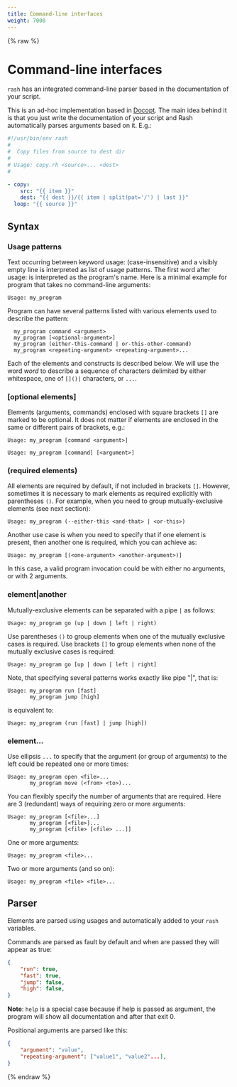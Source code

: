```yaml
---
title: Command-line interfaces
weight: 7000
---
```


{% raw %}
# Command-line interfaces <!-- omit in toc -->

`rash` has an integrated command-line parser based in the documentation of your script.

This is an ad-hoc implementation based in [Docopt](http://docopt.org/). The main idea
behind it is that you just write the documentation of your script and Rash
automatically parses arguments based on it.
E.g.:

```yaml
#!/usr/bin/env rash
#
#  Copy files from source to dest dir
#
# Usage: copy.rh <source>... <dest>
#

- copy:
    src: "{{ item }}"
    dest: "{{ dest }}/{{ item | split(pat='/') | last }}"
  loop: "{{ source }}"
```

## Syntax

### Usage patterns

Text occurring between keyword usage: (case-insensitive) and a visibly empty line is interpreted as
list of usage patterns. The first word after usage: is interpreted as the program's name. Here is a
minimal example for program that takes no command-line arguments:

```
Usage: my_program
```

Program can have several patterns listed with various elements used to describe the pattern:

```
  my_program command <argument>
  my_program [<optional-argument>]
  my_program (either-this-command | or-this-other-command)
  my_program <repeating-argument> <repeating-argument>...
```

Each of the elements and constructs is described below. We will use the word _word_ to describe a
sequence of characters delimited by either whitespace, one of `[]()|` characters, or `...`.

### [optional elements]

Elements (arguments, commands) enclosed with square brackets `[]` are marked to be
optional. It does not matter if elements are enclosed in the same or different pairs of brackets,
e.g.:

```
Usage: my_program [command <argument>]
```

```
Usage: my_program [command] [<argument>]
```

### (required elements)

All elements are required by default, if not included in brackets `[]`. However, sometimes it is
necessary to mark elements as required explicitly with parentheses `()`. For example, when you
need to group mutually-exclusive elements (see next section):

```
Usage: my_program (--either-this <and-that> | <or-this>)
```

Another use case is when you need to specify that if one element is present, then another one is
required, which you can achieve as:

```
Usage: my_program [(<one-argument> <another-argument>)]
```
In this case, a valid program invocation could be with either no arguments, or with 2 arguments.

### element|another

Mutually-exclusive elements can be separated with a pipe `|` as follows:

```
Usage: my_program go (up | down | left | right)
```

Use parentheses `()` to group elements when one of the mutually exclusive cases is required.
Use brackets `[]` to group elements when none of the mutually exclusive cases is required:

```
Usage: my_program go [up | down | left | right]
```

Note, that specifying several patterns works exactly like pipe "|", that is:

```
Usage: my_program run [fast]
       my_program jump [high]
```

is equivalent to:

```
Usage: my_program (run [fast] | jump [high])
```

### element...

Use ellipsis `...` to specify that the argument (or group of arguments) to the left could be
repeated one or more times:

```
Usage: my_program open <file>...
       my_program move (<from> <to>)...
```

You can flexibly specify the number of arguments that are required. Here are 3 (redundant) ways
of requiring zero or more arguments:

```
Usage: my_program [<file>...]
       my_program [<file>]...
       my_program [<file> [<file> ...]]
```

One or more arguments:

```
Usage: my_program <file>...
```

Two or more arguments (and so on):

```
Usage: my_program <file> <file>...
```

## Parser

Elements are parsed using usages and automatically added to your `rash` variables.

Commands are parsed as fault by default and when are passed they will appear as true:

```json
{
    "run": true,
    "fast": true,
    "jump": false,
    "high": false,
}
```

**Note**: `help` is a special case because if help is passed as argument, the program will show
all documentation and after that exit 0.

Positional arguments are parsed like this:

```json
{
    "argument": "value",
    "repeating-argument": ["value1", "value2"...],
}
```
{% endraw %}